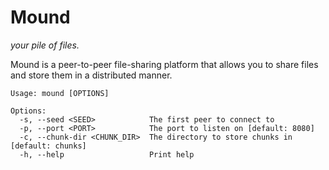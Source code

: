 # Mound

*your pile of files.*

Mound is a peer-to-peer file-sharing platform that allows you to share files and store them in a distributed manner.

```
Usage: mound [OPTIONS]

Options:
  -s, --seed <SEED>            The first peer to connect to
  -p, --port <PORT>            The port to listen on [default: 8080]
  -c, --chunk-dir <CHUNK_DIR>  The directory to store chunks in [default: chunks]
  -h, --help                   Print help
```

